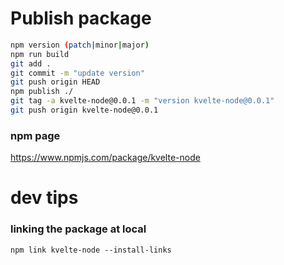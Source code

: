# Publish package

```sh
npm version (patch|minor|major)
npm run build
git add .
git commit -m "update version"
git push origin HEAD
npm publish ./
git tag -a kvelte-node@0.0.1 -m "version kvelte-node@0.0.1"
git push origin kvelte-node@0.0.1
```

### npm page
https://www.npmjs.com/package/kvelte-node

# dev tips

### linking the package at local
```
npm link kvelte-node --install-links
```